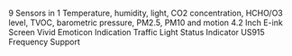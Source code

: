 9 Sensors in 1
Temperature, humidity, light, CO2 concentration, HCHO/O3 level, TVOC, barometric pressure, PM2.5, PM10 and motion
4.2 Inch E-ink Screen
Vivid Emoticon Indication
Traffic Light Status Indicator
US915 Frequency Support
